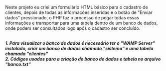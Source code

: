 Neste projeto eu criei um formulário HTML básico para o cadastro de clientes, depois de todas as informações inseridas e o botão de "Enviar dados" pressionado, 
o PHP faz o processo de pegar todas essas informações e transportar para uma tabela dentro de um banco de dados, onde podem ser consultados logo após o cadastro ser 
concluído. <br><br>

***1. Para visualizar o banco de dados é necessário ter o "WAMP Server" instalado, criar um banco de dados chamado "sistema" e uma tabela chamada "clientes"*** <br>
***2. Códigos usados para a criação do banco de dados e tabela no arquivo "banco.txt"***
